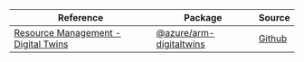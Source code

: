 | Reference | Package | Source |
|---|---|---|
|[Resource Management - Digital Twins](arm-digitaltwins-readme.md)|[@azure/arm-digitaltwins](https://www.npmjs.com/package/@azure/arm-digitaltwins)|[Github](https://github.com/Azure/azure-sdk-for-js/blob/main/sdk/digitaltwins/arm-digitaltwins)|
